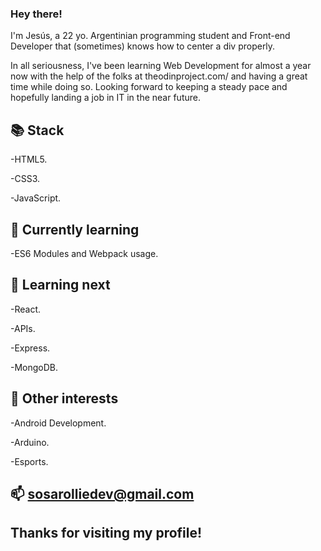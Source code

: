 ### Hey there!

I'm Jesús, a 22 yo. Argentinian programming student and Front-end Developer that (sometimes) knows how to center a div properly.

In all seriousness, I've been learning Web Development for almost a year now with the help of the folks at theodinproject.com/ and having a great time while doing so. Looking forward to keeping a steady pace and hopefully landing a job in IT in the near future.


📚 Stack 
---
  -HTML5.
  
  -CSS3.
  
  -JavaScript.


🌱 Currently learning 
  ---
   -ES6 Modules and Webpack usage.


🔭 Learning next 
---
  -React.
  
  -APIs.
  
  -Express.
  
  -MongoDB.


💬 Other interests 
---
  -Android Development.
  
  -Arduino.
  
  -Esports.

📫 sosarolliedev@gmail.com
--

Thanks for visiting my profile!
--
<!--
**sosarollie/sosarollie** is a ✨ _special_ ✨ repository because its `README.md` (this file) appears on your GitHub profile.

Here are some ideas to get you started:

- 🔭 I’m currently working on ...
- 🌱 I’m currently learning ...
- 👯 I’m looking to collaborate on ...
- 🤔 I’m looking for help with ...
- 💬 Ask me about ...
- 📫 How to reach me: ...
- 😄 Pronouns: ...
- ⚡ Fun fact: ...
-->
